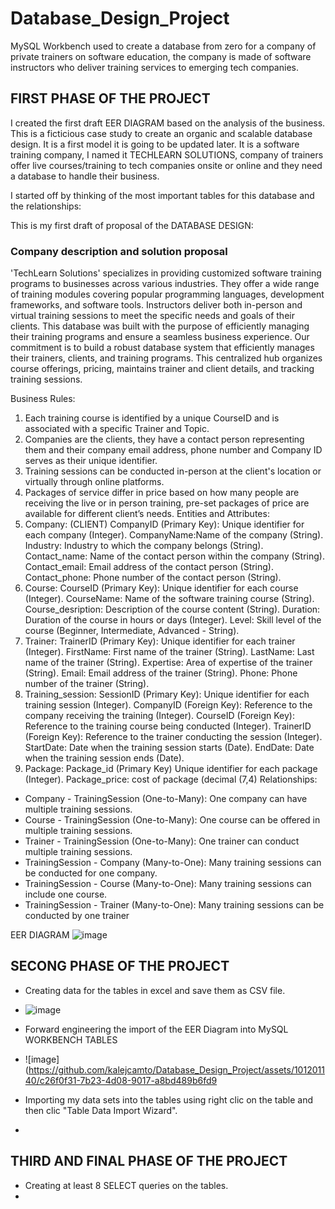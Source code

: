 # Database_Design_Project
MySQL Workbench used to create a database from zero for a company of private trainers on software education, the company is made of software instructors who deliver training services to emerging tech companies.

## FIRST PHASE OF THE PROJECT

I created the first draft EER DIAGRAM based on the analysis of the business. This is a ficticious case study to create an organic and scalable database design. 
It is a first model it is going to be updated later.
It is a software training company, I named it TECHLEARN SOLUTIONS, company of trainers offer live courses/training to tech companies onsite or online and they need a database to handle their business. 

I started off by thinking of the most important tables for this database and the relationships: 

This is my first draft of proposal of the DATABASE DESIGN: 


  ### Company description and solution proposal
'TechLearn Solutions' specializes in providing customized software training programs to 
businesses across various industries. They offer a wide range of training modules covering 
popular programming languages, development frameworks, and software tools. Instructors 
deliver both in-person and virtual training sessions to meet the specific needs and goals of their 
clients.
This database was built with the purpose of efficiently managing their training programs and 
ensure a seamless business experience. Our commitment is to build a robust database system 
that efficiently manages their trainers, clients, and training programs. This centralized hub 
organizes course offerings, pricing, maintains trainer and client details, and tracking training 
sessions. 

Business Rules:
1. Each training course is identified by a unique CourseID and is associated with a specific 
Trainer and Topic.
2. Companies are the clients, they have a contact person representing them and their 
company email address, phone number and Company ID serves as their unique 
identifier.
3. Training sessions can be conducted in-person at the client's location or virtually through 
online platforms.
4. Packages of service differ in price based on how many people are receiving the live or in 
person training, pre-set packages of price are available for different client’s needs.
Entities and Attributes:
1. Company: (CLIENT)
CompanyID (Primary Key): Unique identifier for each company (Integer).
CompanyName:Name of the company (String).
Industry: Industry to which the company belongs (String).
Contact_name: Name of the contact person within the company (String).
Contact_email: Email address of the contact person (String).
Contact_phone: Phone number of the contact person (String).
2. Course:
CourseID (Primary Key): Unique identifier for each course (Integer).
CourseName: Name of the software training course (String).
Course_desription: Description of the course content (String).
Duration: Duration of the course in hours or days (Integer).
Level: Skill level of the course (Beginner, Intermediate, Advanced - String).
3. Trainer:
TrainerID (Primary Key): Unique identifier for each trainer (Integer).
FirstName: First name of the trainer (String).
LastName: Last name of the trainer (String).
Expertise: Area of expertise of the trainer (String).
Email: Email address of the trainer (String).
Phone: Phone number of the trainer (String).
4. Training_session:
SessionID (Primary Key): Unique identifier for each training session (Integer).
CompanyID (Foreign Key): Reference to the company receiving the training (Integer).
CourseID (Foreign Key): Reference to the training course being conducted (Integer).
TrainerID (Foreign Key): Reference to the trainer conducting the session (Integer).
StartDate: Date when the training session starts (Date).
EndDate: Date when the training session ends (Date).
5. Package:
Package_id (Primary Key) Unique identifier for each package (Integer).
Package_price: cost of package (decimal (7,4)
Relationships:
- Company - TrainingSession (One-to-Many): One company can have multiple training 
sessions.
- Course - TrainingSession (One-to-Many): One course can be offered in multiple training 
sessions.
- Trainer - TrainingSession (One-to-Many): One trainer can conduct multiple training 
sessions.
- TrainingSession - Company (Many-to-One): Many training sessions can be conducted 
for one company.
- TrainingSession - Course (Many-to-One): Many training sessions can include one 
course.
- TrainingSession - Trainer (Many-to-One): Many training sessions can be conducted by 
one trainer

EER DIAGRAM
![image](https://github.com/kalejcamto/Database_Design_Project/assets/101201140/792bc1a6-ccf5-4c4e-af8a-d51fe092aab3)

## SECONG PHASE OF THE PROJECT

-  Creating data for the tables in excel and save them as CSV file.
-  ![image](https://github.com/kalejcamto/Database_Design_Project/assets/101201140/836be979-48c9-4153-bb5a-2ca973422653)

-  Forward engineering the import of the EER Diagram into MySQL WORKBENCH TABLES
-  ![image](https://github.com/kalejcamto/Database_Design_Project/assets/101201140/c26f0f31-7b23-4d08-9017-a8bd489b6fd9

-  Importing my data sets into the tables using right clic on the table and then clic "Table Data Import Wizard".
-  

## THIRD AND FINAL PHASE OF THE PROJECT
-  Creating at least 8 SELECT queries on the tables.
-  
